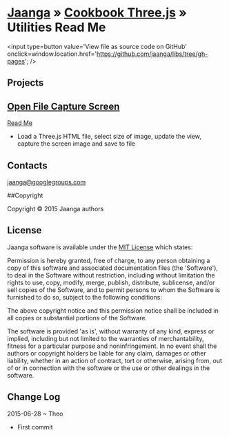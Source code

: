 [Jaanga]( http://jaanga.github.io// ) &raquo; [Cookbook Three.js]( http://jaanga.github.io/cookbook-threejs/ ) &raquo;  
Utilities Read Me
===
<span style=display:none; >[View as web page]( http://jaanga.github.io/libs "View file as a web page." ) </span>
<input type=button value='View file as source code on GitHub' onclick=window.location.href='https://github.com/jaanga/libs/tree/gh-pages'; />
## Projects

## [Open File Capture Screen]( http://jaanga.github.io/cookbook-threejs/utilities/open-file-capture-screen/ )
[Read Me]( http://jaanga.github.io/cookbook-threejs/utilities/open-file-capture-screen/ )

* Load a Three.js HTML file, select size of image, update the view, capture the screen image and save to file

## Contacts

jaanga@googlegroups.com

##Copyright

Copyright © 2015 Jaanga authors


## License

Jaanga software is available under the [MIT License]( http://en.wikipedia.org/wiki/MIT_License) which states:

Permission is hereby granted, free of charge, to any person obtaining a copy of this software and associated documentation files (the 'Software'),
to deal in the Software without restriction, including without limitation the rights to use, copy, modify, merge, publish, distribute, sublicense, and/or sell copies of the Software, and to permit persons to whom the Software is furnished to do so, subject to the following conditions:

The above copyright notice and this permission notice shall be included in all copies or substantial portions of the Software.

The software is provided 'as is', without warranty of any kind, express or implied, including but not limited to the warranties of merchantability, fitness for a particular purpose and noninfringement.
In no event shall the authors or copyright holders be liable for any claim, damages or other liability, whether in an action of contract, tort or otherwise, arising from, out of or in connection with the software or the use or other dealings in the software.


## Change Log

2015-06-28 ~ Theo

* First commit
